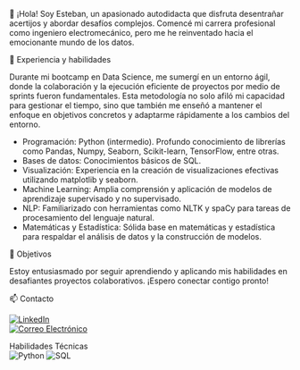 👋 ¡Hola! Soy Esteban, un apasionado autodidacta que disfruta desentrañar acertijos y abordar desafíos complejos. Comencé mi carrera profesional como ingeniero electromecánico, pero me he reinventado hacia el emocionante mundo de los datos.

💼 Experiencia y habilidades

Durante mi bootcamp en Data Science, me sumergí en un entorno ágil, donde la colaboración y la ejecución eficiente de proyectos por medio de sprints fueron fundamentales. Esta metodología no solo afiló mi capacidad para gestionar el tiempo, sino que también me enseñó a mantener el enfoque en objetivos concretos y adaptarme rápidamente a los cambios del entorno.

- Programación: Python (intermedio). Profundo conocimiento de librerías como Pandas, Numpy, Seaborn, Scikit-learn, TensorFlow, entre otras.
- Bases de datos: Conocimientos básicos de SQL.
- Visualización: Experiencia en la creación de visualizaciones efectivas utilizando matplotlib y seaborn.
- Machine Learning: Amplia comprensión y aplicación de modelos de aprendizaje supervisado y no supervisado.
- NLP: Familiarizado con herramientas como NLTK y spaCy para tareas de procesamiento del lenguaje natural.
- Matemáticas y Estadística: Sólida base en matemáticas y estadística para respaldar el análisis de datos y la construcción de modelos.

🚀 Objetivos

Estoy entusiasmado por seguir aprendiendo y aplicando mis habilidades en desafiantes proyectos colaborativos. ¡Espero conectar contigo pronto!

📫 Contacto

[![LinkedIn](https://img.shields.io/badge/LinkedIn-0077B5?style=for-the-badge&logo=linkedin&logoColor=white)](https://www.linkedin.com/in/andres946/)  
[![Correo Electrónico](https://img.shields.io/badge/Correo%20Electrónico-andresgvelasquez8@gmail.com-red?style=for-the-badge&logo=mail.ru)](mailto:andresgvelasquez8@gmail.com)  

Habilidades Técnicas  
![Python](https://img.shields.io/badge/-Python-3776AB?style=flat-square&logo=python&logoColor=white)
![SQL](https://img.shields.io/badge/-SQL-blue?style=for-the-badge)


